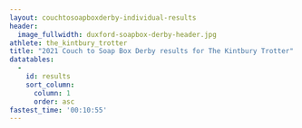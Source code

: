 ```yaml
---
layout: couchtosoapboxderby-individual-results
header:
  image_fullwidth: duxford-soapbox-derby-header.jpg
athlete: the_kintbury_trotter
title: "2021 Couch to Soap Box Derby results for The Kintbury Trotter"
datatables: 
  - 
    id: results
    sort_column:
      column: 1
      order: asc
fastest_time: '00:10:55'
---
```

